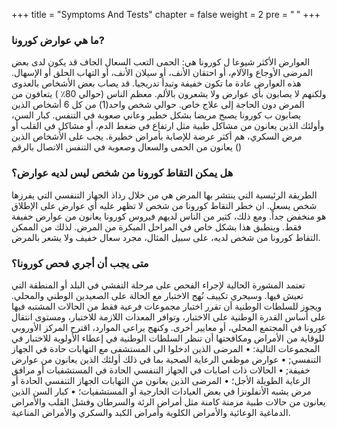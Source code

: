 +++
title = "Symptoms And Tests"
chapter = false
weight = 2
pre = "<b> </b>"
+++

### ما هي عوارض كورونا? 
العوارض الأكثر شيوعا ل كورونا هي: 
الحمى 
التعب 
السعال الجاف 
قد يكون لدى بعض المرضى الأوجاع والآلام، أو احتقان الأنف، أو سيلان الأنف، أو التهاب الحلق أو الإسهال.  هذه العوارض عادة ما تكون خفيفة وتبدأ تدريجيا. قد يصاب بعض الأشخاص بالعدوى ولكنهم لا يصابون بأي عوارض ولا يشعرون بالألم.
معظم الناس (حوالي 80٪ ) يتعافون من المرض دون الحاجة إلى علاج خاص. حوالي شخص واحد(1) من كل 6 أشخاص الذين يصابون ب كورونا يصبح مريضا بشكل خطير وعاني صعوبة في التنفس.
كبار السن، وأولئك الذين يعانون من مشاكل طبية مثل ارتفاع في ضغط الدم، أو مشاكل في القلب أو مرض السكري، هم أكثر عرضة للإصابة بأمراض خطيرة.  يجب على الأشخاص الذين يعانون من الحمى والسعال وصعوبة في التنفس الاتصال بالرقم ()

### هل يمكن التقاط كورونا من شخص ليس لديه عوارض؟ 
الطريقة الرئيسية التي ينتشر بها المرض هي من خلال رذاذ الجهاز التنفسي التي يفرزها شخص يسعل. ان خطر التقاط كورونا من شخص لا تظهر عليه أي عوارض على الإطلاق هو منخفض جداً. ومع ذلك، كثير من الناس لديهم فيروس كورونا يعانون من عوارض خفيفة فقط. وينطبق هذا بشكل خاص في المراحل المبكرة من المرض. لذلك من الممكن التقاط كورونا من شخص لديه، على سبيل المثال، مجرد سعال خفيف ولا يشعر بالمرض.

### متى يجب أن أجري فحص كورونا؟
تعتمد المشورة الحالية لإجراء الفحص على مرحلة التفشي في البلد أو المنطقة التي تعيش فيها. وسيجري تكييف نُهج الاختبار مع الحالة على الصعيدين الوطني والمحلي. ويجوز للسلطات الوطنية أن تقرر اختبار مجموعات فرعية فقط من الحالات المشتبه فيها على أساس القدرة الوطنية على الاختبار، وتوافر المعدات اللازمة للاختبار، ومستوى انتقال كورونا في المجتمع المحلي، أو معايير أخرى.
وكنهج يراعي الموارد، اقترح المركز الأوروبي للوقاية من الأمراض ومكافحتها أن تنظر السلطات الوطنية في إعطاء الأولوية للاختبار في المجموعات التالية:
•	المرضى الذين ادخلوا الى المستشفى مع التهابات حادة في الجهاز التنفسي; 
•	عوارض موظفي الرعاية الصحية بما في ذلك أولئك الذين يعانون من عوارض خفيفة; 
•	الحالات ذات اصابات في الجهاز التنفسي الحادة في المستشفيات أو مرافق الرعاية الطويلة الأجل؛ 
•	المرضى الذين يعانون من التهابات الجهاز التنفسي الحادة أو مرض يشبه الأنفلونزا في بعض العيادات الخارجية أو المستشفيات؛ 
•	كبار السن الذين يعانون من حالات طبية مزمنة كامنة مثل أمراض الرئة والسرطان وفشل القلب والأمراض الدماغية الوعائية والأمراض الكلوية وأمراض الكبد والسكري والأمراض المناعية.
